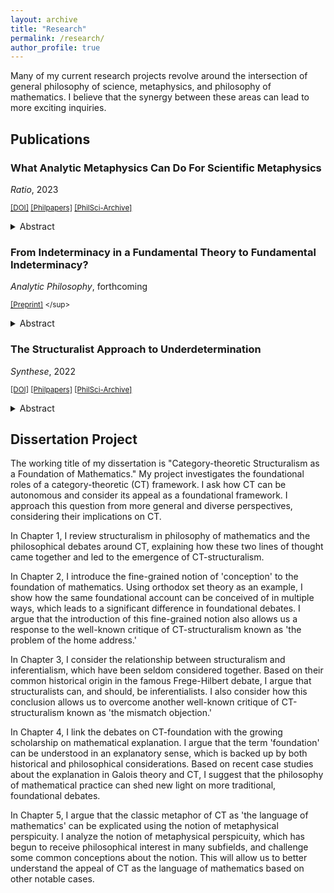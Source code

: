 ```yaml
---
layout: archive
title: "Research"
permalink: /research/
author_profile: true
---
```


Many of my current research projects revolve around the intersection of general philosophy of science, metaphysics, and philosophy of mathematics. I believe that the synergy between these areas can lead to more exciting inquiries. 

## Publications

### What Analytic Metaphysics Can Do For Scientific Metaphysics
_Ratio_, 2023 

<sup>[[DOI]](https://doi.org/10.1111/rati.12379) [[Philpapers]](https://philpapers.org/rec/LEEWAM) [[PhilSci-Archive]](http://philsci-archive.pitt.edu/22118/)</sup>
<details>
<summary>Abstract</summary>
  
<blockquote>
The apparent chasm between two camps in metaphysics, analytic metaphysics and scientific metaphysics, is well recognized. I argue that the relationship between them is not necessarily a rivalry; a division of labour that resembles the relationship between pure mathematics and science is possible. As a case study, I look into the metaphysical underdetermination argument for ontic structural realism, a well-known position in scientific metaphysics, together with an argument for the position in analytic metaphysics known as ontological nihilism. I argue that we can ascribe the same schema to both arguments, which indicates that analytic metaphysics can offer an abstract model that scientific metaphysics may find useful. 
</blockquote>
  
</details>
  

### From Indeterminacy in a Fundamental Theory to Fundamental Indeterminacy?
_Analytic Philosophy_, forthcoming

<sup>[[Preprint]](https://chanwoo-lee-phil.github.io/images/CL_(Fundamental_Indeterminacy)_Preprint.pdf) </sup>
<details>
<summary>Abstract</summary>

<blockquote>
In this paper, I examine a case for fundamental indeterminacy (FI) by Elizabeth Barnes and offer my counterarguments. Barnes’ account of FI includes both the characterization of FI and why we need to accept it. I argue that her reasons for accepting FI can be challenged even when we accept her characterization of FI. Her main claim is that finding a fundamental proposition that our fundamental theory is indeterminate about (FPF) gives us a reason to accept FI in metaphysics. I challenge her claim by pointing out more plausible options to address FPFs. An FPF may either indicate that the theory is non-fundamental or lead us to accept the anti-realist view; there is no room for FI in either option. One may insist on accepting FI, but I argue that it is not theoretically rewarding enough. Hence, Barnes’ case for FI can be contested.
</blockquote>
  
</details>

### The Structuralist Approach to Underdetermination
_Synthese_, 2022 

<sup>[[DOI]](https://doi.org/10.1007/s11229-022-03495-3) [[Philpapers]](https://philpapers.org/rec/LEETSA-12) [[PhilSci-Archive]](http://philsci-archive.pitt.edu/20367/)</sup>
<details>
<summary>Abstract</summary>

<blockquote>
This paper provides an exposition of the structuralist approach to underdetermination, which aims to resolve the underdetermination of theories by identifying their common theoretical structure. Applications of the structuralist approach can be found in many areas of philosophy. I present a schema of the structuralist approach, which conceptually unifies such applications in different subject matters. It is argued that two classic arguments in the literature, Paul Benacerraf’s argument on natural numbers and W. V. O. Quine’s argument for the indeterminacy of translation, can be analyzed as instances of the structuralist schema. These two applications illustrate different kinds of conclusions that can be drawn through the structuralist approach; Benacerraf’s argument shows that we can derive an ontological conclusion about the given subject matter, while Quine’s structuralist approach leads to a semantic conclusion about how to determine linguistic meanings given radical translation. Then, as a case study, I review a recent debate in metaphysics between Shamik Dasgupta, Jason Turner, and Catharine Diehl to consider the extent to which different instances of the structuralist schema are conceptually unified. Both sides of the debate can be interpreted as utilizing the structuralist approach; one side uses the structuralist approach for an ontological conclusion, while the other side relies on a semantic conclusion. I argue that this has a strong dialectical consequence, which sheds light on the conceptual unity of the structuralist approach. 
</blockquote>
  
</details>
  
## Dissertation Project

The working title of my dissertation is "Category-theoretic Structuralism as a Foundation of Mathematics." My project investigates the foundational roles of a category-theoretic (CT) framework. I ask how CT can be autonomous and consider its appeal as a foundational framework. I approach this question from more general and diverse perspectives, considering their implications on CT.

In Chapter 1, I review structuralism in philosophy of mathematics and the philosophical debates around CT, explaining how these two lines of thought came together and led to the emergence of CT-structuralism.

In Chapter 2, I introduce the fine-grained notion of 'conception' to the foundation of mathematics. Using orthodox set theory as an example, I show how the same foundational account can be conceived of in multiple ways, which leads to a significant difference in foundational debates. I argue that the introduction of this fine-grained notion also allows us a response to the well-known critique of CT-structuralism known as 'the problem of the home address.'

In Chapter 3, I consider the relationship between structuralism and inferentialism, which have been seldom considered together. Based on their common historical origin in the famous Frege-Hilbert debate, I argue that structuralists can, and should, be inferentialists. I also consider how this conclusion allows us to overcome another well-known critique of CT-structuralism known as 'the mismatch objection.' 

In Chapter 4, I link the debates on CT-foundation with the growing scholarship on mathematical explanation. I argue that the term 'foundation' can be understood in an explanatory sense, which is backed up by both historical and philosophical considerations. Based on recent case studies about the explanation in Galois theory and CT, I suggest that the philosophy of mathematical practice can shed new light on more traditional, foundational debates.

In Chapter 5, I argue that the classic metaphor of CT as 'the language of mathematics' can be explicated using the notion of metaphysical perspicuity. I analyze the notion of metaphysical perspicuity, which has begun to receive philosophical interest in many subfields, and challenge some common conceptions about the notion. This will allow us to better understand the appeal of CT as the language of mathematics based on other notable cases.


<!--
{% if author.googlescholar %}
  You can also find my articles on <u><a href="{{author.googlescholar}}">my Google Scholar profile</a>.</u>
{% endif %}

{% include base_path %}

{% for post in site.publications reversed %}
  {% include archive-single.html %}
{% endfor %}

> <sub> The apparent chasm between two camps in metaphysics, analytic metaphysics and scientific metaphysics, is well recognized. I argue that the relationship between them is not necessarily a rivalry; a division of labour that resembles the relationship between pure mathematics and science is possible. As a case study, I look into the metaphysical underdetermination argument for ontic structural realism, a well-known position in scientific metaphysics, together with an argument for the position in analytic metaphysics known as ontological nihilism. I argue that we can ascribe the same schema to both arguments, which indicates that analytic metaphysics can offer an abstract model that scientific metaphysics may find useful. </sub>

-->
